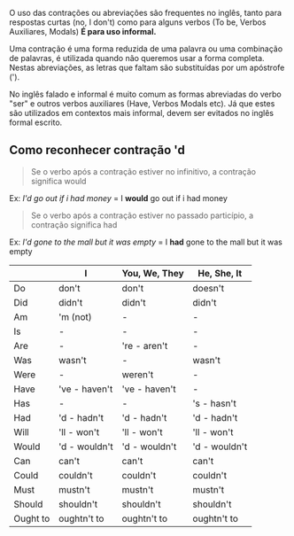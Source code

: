 O uso das contrações ou abreviações são frequentes no inglês, tanto para respostas curtas (no, I don't) como para alguns verbos (To be, Verbos Auxiliares, Modals) **É para uso informal.**

Uma contração é uma forma reduzida de uma palavra ou uma combinação de palavras, é utilizada quando não queremos usar a forma completa. Nestas abreviações, as letras que faltam são substituídas por um apóstrofe (').

No inglês falado e informal é muito comum as formas abreviadas do verbo "ser" e outros verbos auxiliares (Have, Verbos Modals etc). Já que estes são utilizados em contextos mais informal, devem ser evitados no inglês formal escrito.

## Como reconhecer contração 'd

> Se o verbo após a contração estiver no infinitivo, a contração significa would

Ex: *I'd go out if i had money* = I **would** go out if i had money

> Se o verbo após a contração estiver no passado particípio, a contração significa had

Ex: *I'd gone to the mall but it was empty* = I **had** gone to the mall but it was empty

| | I | You, We, They | He, She, It |
| --- | --- | --- | --- |
| Do |      don't         | don't         | doesn't       |
| Did |     didn't        | didn't        | didn't        |
| Am  |     'm (not)      | -             | -             |
| Is   |    -             | -             | -             |
| Are  |    -             | 're - aren't  | -             |
| Was   |   wasn't        | -             | wasn't        |
| Were  |   -             | weren't       | -             |
| Have  |   've - haven't | 've - haven't | -             |
| Has   |   -             | -             | 's - hasn't   |
| Had   |   'd - hadn't   | 'd - hadn't   | 'd - hadn't   |
| Will  |   'll - won't   | 'll - won't   | 'll - won't   |
| Would |   'd - wouldn't | 'd - wouldn't | 'd - wouldn't |
| Can   |   can't         | can't         | can't         |
| Could  |  couldn't      | couldn't      | couldn't      |
| Must   |  mustn't       | mustn't       | mustn't       |
| Should | shouldn't     | shouldn't     | shouldn't     |
| Ought to | oughtn't to   | oughtn't to   | oughtn't to   |

